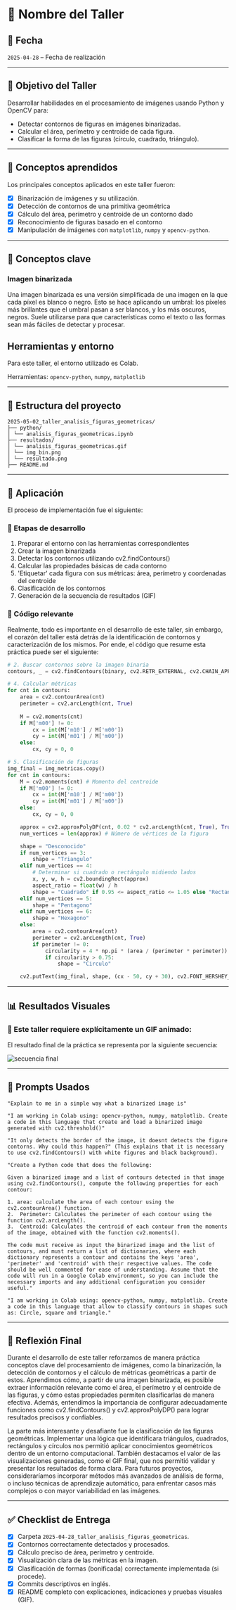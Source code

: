 # 🧪 Nombre del Taller

## 📅 Fecha
`2025-04-28` – Fecha de realización

---

## 🎯 Objetivo del Taller

Desarrollar habilidades en el procesamiento de imágenes usando Python y OpenCV para:

* Detectar contornos de figuras en imágenes binarizadas.
* Calcular el área, perímetro y centroide de cada figura.
* Clasificar la forma de las figuras (círculo, cuadrado, triángulo).

---

## 🧠 Conceptos aprendidos

Los principales conceptos aplicados en este taller fueron:

- [x] Binarización de imágenes y su utilización.
- [x] Detección de contornos de una primitiva geométrica
- [x] Cálculo del área, perímetro y centroide de un contorno dado
- [x] Reconocimiento de figuras basado en el contorno
- [x] Manipulación de imágenes con `matplotlib`, `numpy` y `opencv-python`.

---

## 📖 Conceptos clave

### Imagen binarizada

Una imagen binarizada es una versión simplificada de una imagen en la que cada píxel es blanco o negro. Esto se hace aplicando un umbral: los píxeles más brillantes que el umbral pasan a ser blancos, y los más oscuros, negros. Suele utilizarse para que características como el texto o las formas sean más fáciles de detectar y procesar.


## Herramientas y entorno

Para este taller, el entorno utilizado es Colab.

Herramientas: `opencv-python`, `numpy`, `matplotlib`

---

## 📁 Estructura del proyecto

```text
2025-05-02_taller_analisis_figuras_geometricas/
├── python/
│ └── analisis_figuras_geometricas.ipynb
├── resultados/
│ └── analisis_figuras_geometricas.gif
│ └── img_bin.png
│ └── resultado.png
├── README.md
```
---

## 🧪 Aplicación

El proceso de implementación fue el siguiente:

### 🔹 Etapas de desarrollo
1. Preparar el entorno con las herramientas correspondientes
2. Crear la imagen binarizada
3. Detectar los contornos utilizando cv2.findContours()
4. Calcular las propiedades básicas de cada contorno
5. 'Etiquetar' cada figura con sus métricas: área, perímetro y coordenadas del centroide
6. Clasificación de los contornos
7. Generación de la secuencia de resultados (GIF)

### 🔹 Código relevante

Realmente, todo es importante en el desarrollo de este taller, sin embargo, el corazón del taller está detrás de la identificación de contornos y caracterización de los mismos. Por ende, el código que resume esta práctica puede ser el siguiente:



```python
# 2. Buscar contornos sobre la imagen binaria
contours, _ = cv2.findContours(binary, cv2.RETR_EXTERNAL, cv2.CHAIN_APPROX_SIMPLE)

# 4. Calcular métricas
for cnt in contours:
    area = cv2.contourArea(cnt)
    perimeter = cv2.arcLength(cnt, True)
    
    M = cv2.moments(cnt)
    if M['m00'] != 0:
        cx = int(M['m10'] / M['m00'])
        cy = int(M['m01'] / M['m00'])
    else:
        cx, cy = 0, 0

# 5. Clasificación de figuras
img_final = img_metricas.copy()
for cnt in contours:
    M = cv2.moments(cnt) # Momento del centroide
    if M['m00'] != 0:
        cx = int(M['m10'] / M['m00'])
        cy = int(M['m01'] / M['m00'])
    else:
        cx, cy = 0, 0

    approx = cv2.approxPolyDP(cnt, 0.02 * cv2.arcLength(cnt, True), True)
    num_vertices = len(approx) # Número de vértices de la figura

    shape = "Desconocido"
    if num_vertices == 3:
        shape = "Triangulo"
    elif num_vertices == 4:
        # Determinar si cuadrado o rectángulo midiendo lados
        x, y, w, h = cv2.boundingRect(approx)
        aspect_ratio = float(w) / h
        shape = "Cuadrado" if 0.95 <= aspect_ratio <= 1.05 else "Rectangulo"
    elif num_vertices == 5:
        shape = "Pentagono"
    elif num_vertices == 6:
        shape = "Hexagono"
    else:
        area = cv2.contourArea(cnt)
        perimeter = cv2.arcLength(cnt, True)
        if perimeter != 0:
            circularity = 4 * np.pi * (area / (perimeter * perimeter))
            if circularity > 0.75:
                shape = "Circulo"

    cv2.putText(img_final, shape, (cx - 50, cy + 30), cv2.FONT_HERSHEY_SIMPLEX, 0.5, (0, 0, 255), 1)
```

---

## 📊 Resultados Visuales

### 📌 Este taller **requiere explícitamente un GIF animado**:

El resultado final de la práctica se representa por la siguiente secuencia:

![secuencia final](resultados/analisis_figuras_geometricas.gif)

---

## 🧩 Prompts Usados

```text
"Explain to me in a simple way what a binarized image is"
```


```text
"I am working in Colab using: opencv-python, numpy, matplotlib. Create a code in this language that create and load a binarized image generated with cv2.threshold()"
```

```text
"It only detects the border of the image, it doesnt detects the figure contorns. Why could this happen?" (This explains that it is necessary to use cv2.findContours() with white figures and black background).
```

```text
"Create a Python code that does the following:

Given a binarized image and a list of contours detected in that image using cv2.findContours(), compute the following properties for each contour:

1. area: calculate the area of each contour using the cv2.contourArea() function.
2.  Perimeter: Calculates the perimeter of each contour using the function cv2.arcLength().
3.  Centroid: Calculates the centroid of each contour from the moments of the image, obtained with the function cv2.moments().

The code must receive as input the binarized image and the list of contours, and must return a list of dictionaries, where each dictionary represents a contour and contains the keys 'area', 'perimeter' and 'centroid' with their respective values. The code should be well commented for ease of understanding. Assume that the code will run in a Google Colab environment, so you can include the necessary imports and any additional configuration you consider useful."
```
```text
"I am working in Colab using: opencv-python, numpy, matplotlib. Create a code in this language that allow to classify contours in shapes such as: Circle, square and triangle."
```

---

## 💬 Reflexión Final

Durante el desarrollo de este taller reforzamos de manera práctica conceptos clave del procesamiento de imágenes, como la binarización, la detección de contornos y el cálculo de métricas geométricas a partir de estos. Aprendimos cómo, a partir de una imagen binarizada, es posible extraer información relevante como el área, el perímetro y el centroide de las figuras, y cómo estas propiedades permiten clasificarlas de manera efectiva. Además, entendimos la importancia de configurar adecuadamente funciones como cv2.findContours() y cv2.approxPolyDP() para lograr resultados precisos y confiables.

La parte más interesante y desafiante fue la clasificación de las figuras geométricas. Implementar una lógica que identificara triángulos, cuadrados, rectángulos y círculos nos permitió aplicar conocimientos geométricos dentro de un entorno computacional. También destacamos el valor de las visualizaciones generadas, como el GIF final, que nos permitió validar y presentar los resultados de forma clara. Para futuros proyectos, consideraríamos incorporar métodos más avanzados de análisis de forma, o incluso técnicas de aprendizaje automático, para enfrentar casos más complejos o con mayor variabilidad en las imágenes.

---


## ✅ Checklist de Entrega

- [x] Carpeta `2025-04-28_taller_analisis_figuras_geometricas`.  
- [x] Contornos correctamente detectados y procesados.
- [x] Cálculo preciso de área, perímetro y centroide.
- [x] Visualización clara de las métricas en la imagen.
- [x] Clasificación de formas (bonificada) correctamente implementada (si procede).
- [x] Commits descriptivos en inglés.
- [x] README completo con explicaciones, indicaciones y pruebas visuales (GIF).